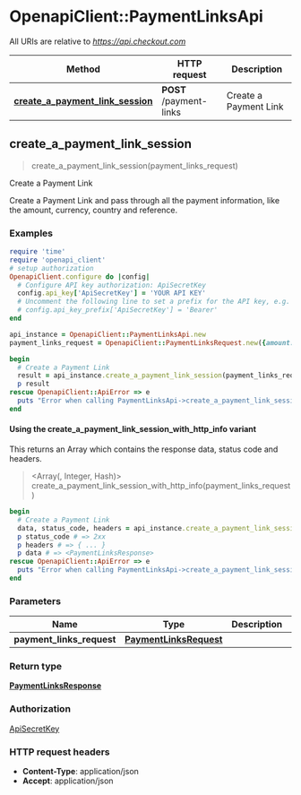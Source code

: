 # OpenapiClient::PaymentLinksApi

All URIs are relative to *https://api.checkout.com*

| Method | HTTP request | Description |
| ------ | ------------ | ----------- |
| [**create_a_payment_link_session**](PaymentLinksApi.md#create_a_payment_link_session) | **POST** /payment-links | Create a Payment Link |


## create_a_payment_link_session

> <PaymentLinksResponse> create_a_payment_link_session(payment_links_request)

Create a Payment Link

Create a Payment Link and pass through all the payment information, like the amount, currency, country and reference. 

### Examples

```ruby
require 'time'
require 'openapi_client'
# setup authorization
OpenapiClient.configure do |config|
  # Configure API key authorization: ApiSecretKey
  config.api_key['ApiSecretKey'] = 'YOUR API KEY'
  # Uncomment the following line to set a prefix for the API key, e.g. 'Bearer' (defaults to nil)
  # config.api_key_prefix['ApiSecretKey'] = 'Bearer'
end

api_instance = OpenapiClient::PaymentLinksApi.new
payment_links_request = OpenapiClient::PaymentLinksRequest.new({amount: 200, currency: 'GBP', billing: OpenapiClient::PaymentLinksRequestBilling.new({address: OpenapiClient::Address.new})}) # PaymentLinksRequest | 

begin
  # Create a Payment Link
  result = api_instance.create_a_payment_link_session(payment_links_request)
  p result
rescue OpenapiClient::ApiError => e
  puts "Error when calling PaymentLinksApi->create_a_payment_link_session: #{e}"
end
```

#### Using the create_a_payment_link_session_with_http_info variant

This returns an Array which contains the response data, status code and headers.

> <Array(<PaymentLinksResponse>, Integer, Hash)> create_a_payment_link_session_with_http_info(payment_links_request)

```ruby
begin
  # Create a Payment Link
  data, status_code, headers = api_instance.create_a_payment_link_session_with_http_info(payment_links_request)
  p status_code # => 2xx
  p headers # => { ... }
  p data # => <PaymentLinksResponse>
rescue OpenapiClient::ApiError => e
  puts "Error when calling PaymentLinksApi->create_a_payment_link_session_with_http_info: #{e}"
end
```

### Parameters

| Name | Type | Description | Notes |
| ---- | ---- | ----------- | ----- |
| **payment_links_request** | [**PaymentLinksRequest**](PaymentLinksRequest.md) |  |  |

### Return type

[**PaymentLinksResponse**](PaymentLinksResponse.md)

### Authorization

[ApiSecretKey](../README.md#ApiSecretKey)

### HTTP request headers

- **Content-Type**: application/json
- **Accept**: application/json


